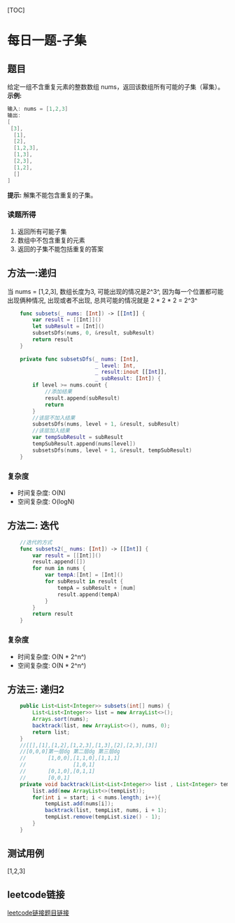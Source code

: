 [TOC]

# 每日一题-子集

## 题目
给定一组不含重复元素的整数数组 nums，返回该数组所有可能的子集（幂集）。
**示例:**  
```java
输入: nums = [1,2,3]
输出:
[
 [3],
  [1],
  [2],
  [1,2,3],
  [1,3],
  [2,3],
  [1,2],
  []
]
```

**提示:**
解集不能包含重复的子集。

### 读题所得
1. 返回所有可能子集
2. 数组中不包含重复的元素
3. 返回的子集不能包括重复的答案

## 方法一:递归
当  nums = [1,2,3], 数组长度为3, 可能出现的情况是2^3^, 因为每一个位置都可能出现俩种情况, 出现或者不出现, 总共可能的情况就是 2 * 2 * 2 = 2^3^
```swift
    func subsets(_ nums: [Int]) -> [[Int]] {
        var result = [[Int]]()
        let subResult = [Int]()
        subsetsDfs(nums, 0, &result, subResult)
        return result
    }
    
    private func subsetsDfs(_ nums: [Int],
                            _ level: Int,
                            _ result:inout [[Int]],
                            _ subResult: [Int]) {
        if level >= nums.count {
            //添加结果
            result.append(subResult)
            return
        }
        //该层不加入结果
        subsetsDfs(nums, level + 1, &result, subResult)
        //该层加入结果
        var tempSubResult = subResult
        tempSubResult.append(nums[level])
        subsetsDfs(nums, level + 1, &result, tempSubResult)
    }
```
### 复杂度
* 时间复杂度: O(N)
* 空间复杂度: O(logN)

## 方法二: 迭代
```swift
    //迭代的方式
    func subsets2(_ nums: [Int]) -> [[Int]] {
        var result = [[Int]]()
        result.append([])
        for num in nums {
            var tempA:[Int] = [Int]()
            for subResult in result {
                tempA = subResult + [num]
                result.append(tempA)
            }
        }
        return result
    }
```
### 复杂度
* 时间复杂度: O(N *  2^n^)
* 空间复杂度: O(N *  2^n^)

## 方法三: 递归2
```java
    public List<List<Integer>> subsets(int[] nums) {
        List<List<Integer>> list = new ArrayList<>();
        Arrays.sort(nums);
        backtrack(list, new ArrayList<>(), nums, 0);
        return list;
    }
    //[[],[1],[1,2],[1,2,3],[1,3],[2],[2,3],[3]]
    //[0,0,0]第一层dg 第二层dg 第三层dg
    //       [1,0,0],[1,1,0],[1,1,1]
    //               [1,0,1]
    //       [0,1,0],[0,1,1]
    //       [0,0,1]
    private void backtrack(List<List<Integer>> list , List<Integer> tempList, int [] nums, int start){
        list.add(new ArrayList<>(tempList));
        for(int i = start; i < nums.length; i++){
            tempList.add(nums[i]);
            backtrack(list, tempList, nums, i + 1);
            tempList.remove(tempList.size() - 1);
        }
    }
```

## 测试用例
[1,2,3]  

## leetcode链接
[leetcode链接题目链接](https://leetcode-cn.com/problems/subsets/) 